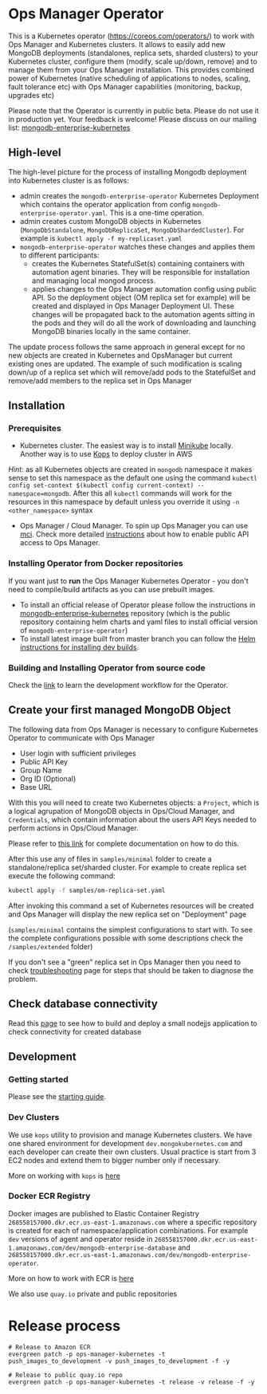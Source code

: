 # Ops Manager Operator #

This is a Kubernetes operator (https://coreos.com/operators/) to work
with Ops Manager and Kubernetes clusters. It allows to easily add new
MongoDB deployments (standalones, replica sets, sharded clusters) to your Kubernetes cluster, configure them (modify, scale up/down, remove) and to manage them from your
Ops Manager installation. This provides combined power of Kubernetes (native scheduling of applications to nodes, scaling, fault tolerance etc) with Ops Manager capabilities (monitoring, backup, upgrades etc)

Please note that the Operator is currently in public beta. Please do not use it in production yet. Your feedback is welcome! Please discuss on our mailing list: [mongodb-enterprise-kubernetes](https://groups.google.com/a/10gen.com/forum/#!forum/mongodb-enterprise-kubernetes)

## High-level

The high-level picture for the process of installing Mongodb deployment into Kubernetes cluster is as follows:
* admin creates the `mongodb-enterprise-operator` Kubernetes Deployment which contains the operator application from config `mongodb-enterprise-operator.yaml`. This is a one-time operation.
* admin creates custom MongoDB objects in Kubernetes (`MongoDbStandalone`, `MongoDbReplicaSet`, `MongoDbShardedCluster`). For example is `kubectl apply -f my-replicaset.yaml`
* `mongodb-enterprise-operator` watches these changes and applies them to different participants:
  * creates the Kubernetes StatefulSet(s) containing containers with automation agent binaries. They will be responsible for installation and managing local mongod process.
  * applies changes to the Ops Manager automation config using public API. So the deployment object (OM replica set for example) will be created and displayed in Ops Manager Deployment UI. 
These changes will be propagated back to the automation agents sitting in the pods and they will do all the work of downloading and launching MongoDB binaries locally in the same container.

The update process follows the same approach in general except for no new objects are created in Kubernetes and OpsManager but current existing ones are updated. The example of such modification is scaling down/up of a replica set which will remove/add pods to the StatefulSet and remove/add members to the replica set in Ops Manager

## Installation ##

### Prerequisites ###

* Kubernetes cluster. The easiest way is to install [Minikube](docs/minikube.md) locally.
 Another way is to use [Kops](docs/aws_kops.md) to deploy cluster in AWS
 
 *Hint:* as all Kubernetes objects are created in `mongodb` namespace it makes sense to set this namespace as the default one
 using the command `kubectl config set-context $(kubectl config current-context) --namespace=mongodb`. After
 this all `kubectl` commands will work for the resources in this namespace by default unless you override it using `-n <other_namespace>` syntax
 
* Ops Manager / Cloud Manager. To spin up Ops Manager you can use [mci](https://mci.mms-build.10gen.cc). Check more detailed
[instructions](docs/ops-manager.md) about how to enable public API access to Ops Manager.

### Installing Operator from Docker repositories ###

If you want just to **run** the Ops Manager Kubernetes Operator - you don't need to compile/build artifacts as 
you can use prebuilt images.
* To install an official release of Operator please follow the instructions in 
[mongodb-enterprise-kubernetes](https://github.com/mongodb/mongodb-enterprise-kubernetes) repository (which is the public
repository containing helm charts and yaml files to install official version of `mongodb-enterprise-operator`) 
* To install latest image built from master branch you can follow the [Helm instructions for installing dev builds](/docs/helm.md).

### Building and Installing Operator from source code ###

Check the [link](docs/dev/dev-start-guide.md) to learn the development workflow for the Operator.

## Create your first managed MongoDB Object ##

The following data from Ops Manager is necessary to configure Kubernetes Operator to communicate with Ops Manager 
* User login with sufficient privileges
* Public API Key
* Group Name
* Org ID (Optional)
* Base URL

With this you will need to create two Kubernetes objects: a `Project`, which is a logical
agrupation of MongoDB objects in Ops/Cloud Manager, and `Credentials`,
which contain information about the users API Keys needed to perform
actions in Ops/Cloud Manager.

Please refer to [this link](docs/using-credentials.md) for complete
documentation on how to do this.

After this use any of files in `samples/minimal` folder to create a standalone/replica set/sharded cluster.
For example to create replica set execute the following command:

```bash
kubectl apply -f samples/om-replica-set.yaml
```

After invoking this command a set of Kubernetes resources will be created and Ops Manager will display the new replica
set on "Deployment" page

(`samples/minimal` contains the simplest configurations to start with. To see the complete configurations possible with some
 descriptions check the `/samples/extended` folder)

If you don't see a "green" replica set in Ops Manager then you need to check [troubleshooting](docs/troubleshooting.md) 
page for steps that should be taken to diagnose the problem.


## Check database connectivity

Read this [page](docs/check_database.md) to see how to build and deploy a small nodejjs application to check connectivity 
for created database

## Development

### Getting started
Please see the [starting guide](docs/dev/dev-start-guide.md).

### Dev Clusters
We use `kops` utility to provision and manage Kubernetes clusters. We have one shared environment for development 
`dev.mongokubernetes.com` and each developer can create their own clusters. Usual practice is start from 3 EC2 nodes 
and extend them to bigger number only if necessary.

More on working with `kops` is [here](docs/aws_kops.md)

### Docker ECR Registry
Docker images are published to Elastic Container Registry `268558157000.dkr.ecr.us-east-1.amazonaws.com` where a 
specific repository is created for each of namespace/application combinations. For example `dev` versions of agent and 
operator reside in `268558157000.dkr.ecr.us-east-1.amazonaws.com/dev/mongodb-enterprise-database` and 
`268558157000.dkr.ecr.us-east-1.amazonaws.com/dev/mongodb-enterprise-operator`.

More on how to work with ECR is [here](docs/dev/aws_docker_registry.md)

We also use `quay.io` private and public repositories


# Release process

```
# Release to Amazon ECR
evergreen patch -p ops-manager-kubernetes -t push_images_to_development -v push_images_to_development -f -y

# Release to public quay.io repo
evergreen patch -p ops-manager-kubernetes -t release -v release -f -y
```
